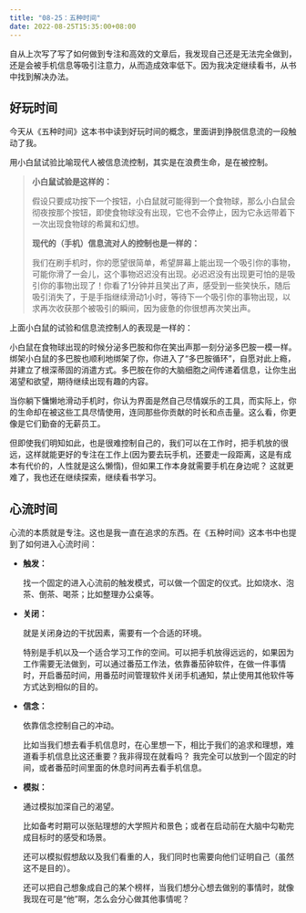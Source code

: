 ```yaml
---
title: "08-25：五种时间"
date: 2022-08-25T15:35:00+08:00
---
```


自从上次写了写了如何做到专注和高效的文章后，我发现自己还是无法完全做到，还是会被手机信息等吸引注意力，从而造成效率低下。因为我决定继续看书，从书中找到解决办法。

## 好玩时间

今天从《五种时间》这本书中读到好玩时间的概念，里面讲到挣脱信息流的一段触动了我。

用小白鼠试验比喻现代人被信息流控制，其实是在浪费生命，是在被控制。

> **小白鼠试验是这样的：**
>
> 假设只要成功按下一个按钮，小白鼠就可能得到一个食物球，那么小白鼠会彻夜按那个按钮，即使食物球没有出现，它也不会停止，因为它永远带着下一次出现食物球的希冀和幻想。
>
> **现代的（手机）信息流对人的控制也是一样的：**
>
> 我们在刷手机时，你的愿望很简单，希望屏幕上能出现一个吸引你的事物，可能你滑了一会儿，这个事物迟迟没有出现。必迟迟没有出现更可怕的是吸引你的事物出现了！你看了1分钟并且笑出了声，感受到一些笑快乐，随后吸引消失了，于是手指继续滑动1小时，等待下一个吸引你的事物出现，以求再次收获那个被吸引的瞬间，因为疲惫的你很想再次笑出声。

上面小白鼠的试验和信息流控制人的表现是一样的：

小白鼠在食物球出现的时候分泌多巴胺和你在笑出声那一刻分泌多巴胺一模一样。绑架小白鼠的多巴胺也顺利地绑架了你，你进入了“多巴胺循环”，自愿对此上瘾，并建立了根深蒂固的消遣方式。多巴胺在你的大脑细胞之间传递着信息，让你生出渴望和欲望，期待继续出现有趣的内容。

当你躺下慵懒地滑动手机时，你认为界面是然自己尽情娱乐的工具，而实际上，你的生命却在被这些工具尽情使用，连同那些你贡献的时长和点击量。这么看，你更像是它们勤奋的无薪员工。

但即使我们明知如此，也是很难控制自己的，我们可以在工作时，把手机放的很远，这样就能更好的专注在工作上(因为要去玩手机，还要走一段距离，这是有成本有代价的，人性就是这么懒惰)，但如果工作本身就需要手机在身边呢？ 这就更难了，我也还在继续探索，继续看书学习。



## 心流时间

心流的本质就是专注。这也是我一直在追求的东西。在《五种时间》这本书中也提到了如何进入心流时间：

* **触发：**

  找一个固定的进入心流前的触发模式，可以做一个固定的仪式。比如烧水、泡茶、倒茶、喝茶；比如整理办公桌等。

* **关闭：** 

  就是关闭身边的干扰因素，需要有一个合适的环境。

  特别是手机以及一个适合学习工作的空间。可以把手机放得远远的，如果因为工作需要无法做到，可以通过番茄工作法，依靠番茄钟软件，在做一件事情时，开启番茄时间，用番茄时间管理软件关闭手机通知，禁止使用其他软件等方式达到相似的目的。

* **信念：** 

  依靠信念控制自己的冲动。

  比如当我们想去看手机信息时，在心里想一下，相比于我们的追求和理想，难道看手机信息比这还重要？我非得现在就看吗？ 我完全可以放到一个固定的时间，或者番茄时间里面的休息时间再去看手机信息。

* **模拟：** 

  通过模拟加深自己的渴望。

  比如备考时期可以张贴理想的大学照片和景色；或者在启动前在大脑中勾勒完成目标时的感受和场景。

  还可以模拟假想敌以及我们看重的人，我们同时也需要向他们证明自己（虽然这不是目的）。

  还可以把自己想象成自己的某个榜样，当我们想分心想去做别的事情时，就像我现在可是“他”啊，怎么会分心做其他事情呢？

  

